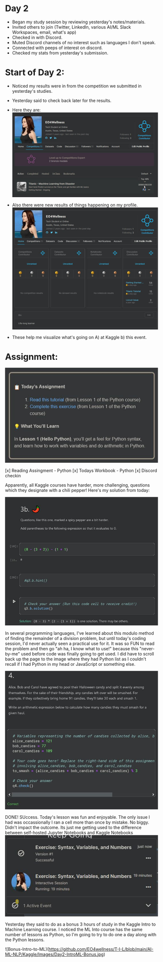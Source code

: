 # Day 2
* Began my study session by reviewing yesterday's notes/materials. 
* Invited others to join (Twitter, LinkedIn, various AI/ML Slack Workspaces, email, what's app) 
* Checked in with Discord. 
* Muted Discord channels of no interest such as languages I don't speak.  
* Connected with peeps of interest on discord. 
* Checked my stats from yesterday's submission. 

# Start of Day 2: 
* Noticed my results were in from the competition we submitted in yesterday's studies. 
* Yesterday said to check back later for the results.  
* Here they are: 
![Stats](https://github.com/EO4wellness/T-I-L/blob/main/AI-ML-NLP/Kaggle/Images/Day2-Ranking.jpg)


* Also there were new results of things happening on my profile. 
![Profile-stats-changing](https://github.com/EO4wellness/T-I-L/blob/main/AI-ML-NLP/Kaggle/Images/Day2-stats.jpg)

* These help me visualize what's going on A) at Kaggle b) this event. 

# Assignment: 
![Today's Assingment](https://github.com/EO4wellness/T-I-L/blob/main/AI-ML-NLP/Kaggle/Images/Day2-assignment.jpg)


[x] Reading Assingment - Python 
[x] Todays Workbook - Python 
[x] Discord checkin 

Apparently, all Kaggle courses have harder, more challenging, questions which they designate with a chili pepper!  Here's my solution from today: 

![Chili-Pepper-Question](https://github.com/EO4wellness/T-I-L/blob/main/AI-ML-NLP/Kaggle/Images/Day2-chili-pepper.jpg)


In several programming languages, I've learned about this modulo method of finding the remainder of a division problem, but until today's coding session, I'd never actually seen a practical use for it.  It was so FUN to read the problem and then go "ah ha, I know what to use!" because this "never-by-me" used before code was finally going to get used.  I did have to scroll back up the page to the image where they had Python list as I couldn't recall if I had Python in my head or JavaScript or something else. 

![Modulus/Modulo](https://github.com/EO4wellness/T-I-L/blob/main/AI-ML-NLP/Kaggle/Images/Day2-modulo.jpg)

DONE!  SUccess.  Today's lesson was fun and enjoyable.  The only issue I had was occassionally I ran a cell more than once by mistake.  No biggy.  Didn't impact the outcome. Its just me getting used to the difference between self-hosted Jupyter Notebooks and Kaggle Notebooks 
![Day2-Completed](https://github.com/EO4wellness/T-I-L/blob/main/AI-ML-NLP/Kaggle/Images/Day2-completed.jpg)

Yesterday they said to do as a bonus 3 hours of study in the Kaggle Intro to Machine Learning course.  I noticed the ML Into course has the same number of lessons 
as Python, so I'm going to try to do one a day along with the Python lessons. 

![Bonus-Intro-to-ML)(https://github.com/EO4wellness/T-I-L/blob/main/AI-ML-NLP/Kaggle/Images/Day2-IntroML-Bonus.jpg)
